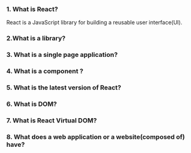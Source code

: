 ### 1. What is React?
React is a JavaScript library for building a reusable user interface(UI). 

### 2.What is a library?

### 3. What is a single page application?
### 4. What is a component ?
### 5. What is the latest version of React?
### 6. What is DOM?
### 7. What is React Virtual DOM?
### 8. What does a web application or a website(composed of) have?
